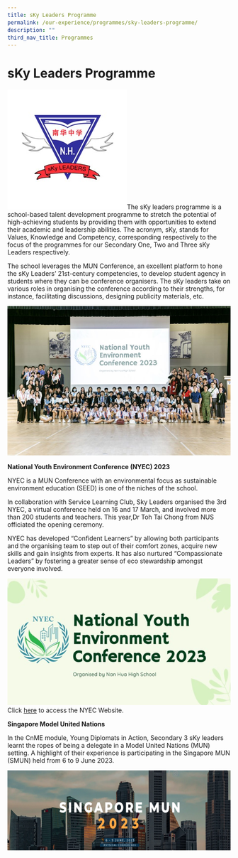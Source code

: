 ```yaml
---
title: sKy Leaders Programme
permalink: /our-experience/programmes/sky-leaders-programme/
description: ""
third_nav_title: Programmes
---
```

# sKy Leaders Programme
![](/images/sky%20leaders%201.jpg)The sKy leaders programme is a school-based talent development programme to stretch the potential of high-achieving students by providing them with opportunities to extend their academic and leadership abilities. The acronym, sKy, stands for Values, Knowledge and Competency, corresponding respectively to the focus of the programmes for our Secondary One, Two and Three sKy Leaders respectively.

The school leverages the MUN Conference, an excellent platform to hone the sKy Leaders’ 21st-century competencies, to develop student agency in students where they can be conference organisers. The sKy leaders take on various roles in organising the conference according to their strengths, for instance, facilitating discussions, designing publicity materials, etc.

![](/images/2023%20nyec%201.jpg)

**National Youth Environment Conference (NYEC) 2023**

NYEC is a MUN Conference with an environmental focus as sustainable environment education (SEED) is one of the niches of the school.

In collaboration with Service Learning Club, Sky Leaders organised the 3rd NYEC, a virtual conference held on 16 and 17 March, and involved more than 200 students and teachers. This year,Dr Toh Tai Chong from NUS officiated the opening ceremony.

NYEC has developed “Confident Learners” by allowing both participants and the organising team to step out of their comfort zones, acquire new skills and gain insights from experts. It has also nurtured “Compassionate Leaders” by fostering a greater sense of eco stewardship 
amongst everyone involved.

![](/images/nyec%20banner.jpg)
Click [here](http://nyec.epizy.com/?i=3) to access the NYEC Website.

**Singapore Model United Nations**

In the CnME module, Young Diplomats in Action, Secondary 3 sKy leaders learnt the ropes of being a delegate in a Model United Nations (MUN) setting. A highlight of their experience is participating in the Singapore MUN (SMUN) held from 6 to 9 June 2023.

![](/images/nyec%20banner%202.png)